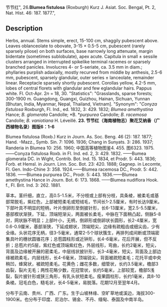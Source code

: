节节红",
26.**Blumea fistulosa** (Roxburgh) Kurz J. Asiat. Soc. Bengal, Pt. 2, Nat. Hist. 46: 187. 1877.",

## Description
Herbs, annual. Stems simple, erect, 15-100 cm, shaggily pubescent above. Leaves oblanceolate to obovate, 3-15 × 0.5-5 cm, pubescent (rarely sparsely pilose) on both surfaces, base narrowly long attenuate, margin bidentate (sometimes sublobulate), apex acute. Capitula in small ± sessile clusters arranged in interrupted spikelike terminal racemes or sparsely branched panicles. Involucres 4- or 5-seriate, ca. 3.5 mm in diam.; phyllaries purplish adaxially, mostly recurved from middle by anthesis, 2.5-6 mm, pubescent, sparsely glandular, outer series ± lanceolate, remainder linear. Receptacle sparsely shortly pubescent. Corollas yellow, 4.2-5 mm, lobes of central florets with glandular and few eglandular hairs. Pappus white. Fl. Oct-Apr. 2*n* = 18, 30.
  "Statistics": "Grasslands, sparse forests; 300-1900 m. Guangdong, Guangxi, Guizhou, Hainan, Sichuan, Yunnan [Bhutan, India, Myanmar, Nepal, Thailand, Vietnam].
  "Synonym": "*Conyza fistulosa* Roxburgh, Fl. Ind., ed. 1832, 3: 429. 1832; *Blumea amethystina* Hance; *B. glomerata* Candolle; *B. **purpurea* Candolle; *B. racemosa* Candolle; *B. vaniotiana* H. Léveillé.
**23. 节节红（海南植物志）聚花艾纳香（广西植物名录）图版6：1-6**

Blumea fistulosa (Roxb.) Kurz in Journ. As. Soc. Beng. 46 (2): 187. 1877; Hand. -Mazz., Symb. Sin. 7: 1096. 1936; Chang in Sunyats. 3: 286. 1937; Randeria in Blumea 10: 256. 1960; 中国高等植物图鉴4. 455. 图6323. 1975. ——Conyza fistulosa Roxb. in Fl. Ind. ed. 2, 3: 429. 1832. ——Bumea glomerata DC. in Wight, Contrib. Bot. Ind. 15. 1834, et Prodr. 5: 443. 1836; Forb. et Hemsl. in Journ. Linn. Soc. Bot. 23: 420. 1888; Gagnep. in Lecomte, Fl. Gen. Indo-Chine 3: 358. 1924.——Blumea racemosa DC., Prodr. 5: 442. 1836. ——Blumea purpurea DC., Prodr. 5: 443. 1836.——Blumea amethystina Hance in Journ. Bot. 6: 173. 1868. ——Blumea nudiflora Hook. f., Fl. Brit. Ind. 3: 262. 1881.

草本。茎纤细，直立，高0.5-1.5米，不分枝或上部有分枝，具条棱，被柔毛或基部常脱毛，紫红色，上部被短柔毛或短绒毛，节间长1-2.5厘米，有时长达9厘米。下部叶具不明显的短柄，叶片倒卵形至倒披针形，长6-13厘米，宽2.5-5.5厘米，基部楔状渐狭，下延，顶端短渐尖，两面被长柔毛，中脉在下面稍凸起，侧脉5-8对，网状脉不明显；上部叶小，无柄，倒卵形或倒卵状长圆形，长2-4厘米，宽0.6-0.9厘米，基部渐狭，下延成翅状，顶端短尖，边缘有疏粗齿或细尖齿，少有全缘。头状花序无柄，径3-5毫米，通常2-5个球状簇生，再排列成间断或顶端密集具叶的穗状圆锥花序；总苞圆柱形或近钟形，长4-6毫米，花后开展，但不反折；总苞片约5层，紫红色或顶端紫红色，外层线形，弯曲，长约2毫米，短尖，背面及边缘被开展的密柔毛，中层线状披针形，长3-4毫米，短尖，背面及上部边缘被疏柔毛，内层线形，长4-6毫米，顶端锐尖，背面被疏短柔毛；花托平或中央稍凹，蜂窝状，被疏短柔毛。花黄色；雌花多数，细管状，长约3.5毫米，檐部3齿裂，裂片无毛；两性花略少数，花冠管状，长约5毫米，上部较宽，檐部5浅裂，裂片披针形或狭三角形，有乳头状短柔毛。瘦果圆柱形，长约1毫米，具8-10条棱。冠毛白色，糙毛状，长4-5毫米，易脱落。花期12月至翌年4月。

分布于云南、贵州、广西、广东。生于山坡林缘、空旷草地或溪边，海拔300-1900米。也分布于印度、尼泊尔、锡金、不丹、缅甸、泰国及中南半岛。
